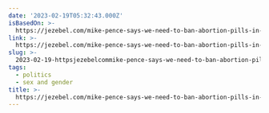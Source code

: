 ```yaml
---
date: '2023-02-19T05:32:43.000Z'
isBasedOn: >-
  https://jezebel.com/mike-pence-says-we-need-to-ban-abortion-pills-in-new-le-1850112990
link: >-
  https://jezebel.com/mike-pence-says-we-need-to-ban-abortion-pills-in-new-le-1850112990
slug: >-
  2023-02-19-httpsjezebelcommike-pence-says-we-need-to-ban-abortion-pills-in-new-le-1850112990
tags:
  - politics
  - sex and gender
title: >-
  https://jezebel.com/mike-pence-says-we-need-to-ban-abortion-pills-in-new-le-1850112990
---
```


